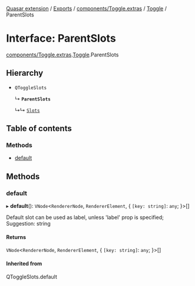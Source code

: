 [Quasar extension](../index.md) / [Exports](../modules.md) / [components/Toggle.extras](../modules/components_Toggle_extras.md) / [Toggle](../modules/components_Toggle_extras.Toggle.md) / ParentSlots

# Interface: ParentSlots

[components/Toggle.extras](../modules/components_Toggle_extras.md).[Toggle](../modules/components_Toggle_extras.Toggle.md).ParentSlots

## Hierarchy

- `QToggleSlots`

  ↳ **`ParentSlots`**

  ↳↳ [`Slots`](components_Toggle_extras.Toggle.Slots.md)

## Table of contents

### Methods

- [default](components_Toggle_extras.Toggle.ParentSlots.md#default)

## Methods

### default

▸ **default**(): `VNode`<`RendererNode`, `RendererElement`, { `[key: string]`: `any`;  }\>[]

Default slot can be used as label, unless 'label' prop is specified; Suggestion: string

#### Returns

`VNode`<`RendererNode`, `RendererElement`, { `[key: string]`: `any`;  }\>[]

#### Inherited from

QToggleSlots.default
